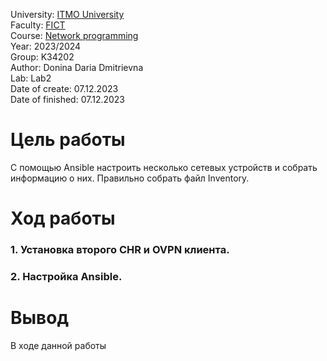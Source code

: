 University: [ITMO University](https://itmo.ru/ru/) <br/>
Faculty: [FICT](https://fict.itmo.ru) <br/>
Course: [Network programming](https://github.com/itmo-ict-faculty/network-programming) <br/>
Year: 2023/2024 <br/>
Group: K34202 <br/>
Author: Donina Daria Dmitrievna <br/>
Lab: Lab2 <br/>
Date of create: 07.12.2023 <br/>
Date of finished: 07.12.2023 <br/>


# Цель работы
С помощью Ansible настроить несколько сетевых устройств и собрать информацию о них. Правильно собрать файл Inventory.

# Ход работы
### 1. Установка второго CHR и OVPN клиента.



### 2. Настройка Ansible.


# Вывод
В ходе данной работы 
